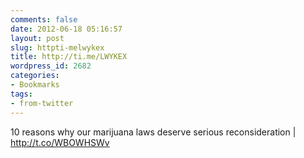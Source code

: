 ```yaml
---
comments: false
date: 2012-06-18 05:16:57
layout: post
slug: httpti-melwykex
title: http://ti.me/LWYKEX
wordpress_id: 2682
categories:
- Bookmarks
tags:
- from-twitter
---
```


10 reasons why our marijuana laws deserve serious reconsideration | http://t.co/WBOWHSWv
